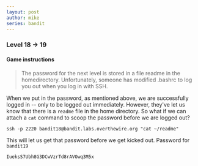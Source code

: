 ```yaml
---
layout: post
author: mike
series: bandit
---
```


### Level 18 -> 19
#### Game instructions
> The password for the next level is stored in a file readme in the homedirectory. Unfortunately, someone has modified .bashrc to log you out when you log in with SSH.

When we put in the password, as mentioned above, we are successfully logged in -- only to be logged out immediately. However, they've let us know that there is a `readme` file in the home directory. So what if we can attach a `cat` command to scoop the password before we are logged out?

`ssh -p 2220 bandit18@bandit.labs.overthewire.org "cat ~/readme"`

This will let us get that password before we get kicked out. Password for `bandit19`

`IueksS7Ubh8G3DCwVzrTd8rAVOwq3M5x`
